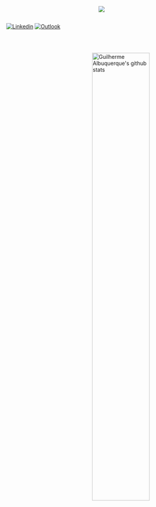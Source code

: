 <p align="center">
  <img src="https://readme-typing-svg.herokuapp.com/?lines=Welcome+to+my+GitHub+profile!&center=true&width=380&height=45">
</p>

##

<!-- Your badges
You can use the website to generate badges: https://shields.io/
-->
[![Linkedin](https://img.shields.io/badge/-LinkedIn-blue?style=flat&logo=Linkedin&logoColor=white)](https://www.linkedin.com/in/guilherme-albuquerque-b9191b16b/)
[![Outlook](https://img.shields.io/badge/-Outlook-0078D4?style=flat&logo=Microsoft-Outlook&logoColor=white)](mailto:gui.arodrigues@hotmail.com)

&nbsp;
##
<p>
  <a href="https://github.com/onimur/handle-path-oz">
    <img width="55%" align="right" alt="Guilherme Albuquerque's github stats" src="https://github-readme-stats.vercel.app/api?username=guilherme-rodrigues&show_icons=true&hide_border=true" />
  </a>
</p>
